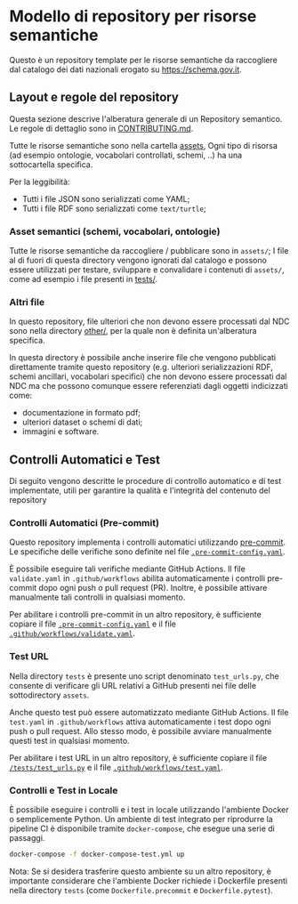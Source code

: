 # Modello di repository per risorse semantiche

Questo è un repository template per le risorse semantiche da raccogliere
dal catalogo dei dati nazionali erogato su https://schema.gov.it.

## Layout e regole del repository

Questa sezione descrive l'alberatura generale di un
Repository semantico.
Le regole di dettaglio sono in [CONTRIBUTING.md](CONTRIBUTING.md).

Tutte le risorse semantiche sono nella cartella [assets](assets/),
Ogni tipo di risorsa (ad esempio ontologie, vocabolari controllati, schemi, ..)
ha una sottocartella specifica.

Per la leggibilità:

- Tutti i file JSON sono serializzati come YAML;
- Tutti i file RDF sono serializzati come  `text/turtle`;

### Asset semantici (schemi, vocabolari, ontologie)

Tutte le risorse semantiche da raccogliere / pubblicare sono in `assets/`;
I file al di fuori di questa directory vengono ignorati dal catalogo
e possono essere utilizzati per testare, sviluppare e convalidare i contenuti di  `assets/`,
come ad esempio i file presenti in [tests/](tests/).

### Altri file

In questo repository, file ulteriori che non devono essere processati
dal NDC sono nella directory [other/](other/), per la quale non è definita
un'alberatura specifica.

In questa directory è possibile anche inserire file che vengono pubblicati
direttamente tramite questo repository (e.g. ulteriori serializzazioni RDF,
schemi ancillari, vocabolari specifici) che non devono essere processati
dal NDC ma che possono comunque essere referenziati dagli oggetti indicizzati
come:

- documentazione in formato pdf;
- ulteriori dataset o schemi di dati;
- immagini e software.



## Controlli Automatici e Test

Di seguito vengono descritte le procedure di controllo automatico e di test implementate, utili per garantire la qualità e l'integrità del contenuto del repository

### Controlli Automatici (Pre-commit)

Questo repository implementa i controlli automatici utilizzando [pre-commit](https://pre-commit.com/). Le specifiche delle verifiche sono definite nel file [`.pre-commit-config.yaml`](.pre-commit-config.yaml).

È possibile eseguire tali verifiche mediante GitHub Actions. Il file `validate.yaml` in `.github/workflows` abilita automaticamente i controlli pre-commit dopo ogni push o pull request (PR). Inoltre, è possibile attivare manualmente tali controlli in qualsiasi momento.

Per abilitare i controlli pre-commit in un altro repository, è sufficiente copiare il file [`.pre-commit-config.yaml`](.pre-commit-config.yaml) e il file [`.github/workflows/validate.yaml`](.github/workflows/validate.yaml).

### Test URL

Nella directory `tests` è presente uno script denominato `test_urls.py`, che consente di verificare gli URL relativi a GitHub presenti nei file delle sottodirectory `assets`.

Anche questo test può essere automatizzato mediante GitHub Actions. Il file `test.yaml` in `.github/workflows` attiva automaticamente i test dopo ogni push o pull request. Allo stesso modo, è possibile avviare manualmente questi test in qualsiasi momento.

Per abilitare i test URL in un altro repository, è sufficiente copiare il file [`/tests/test_urls.py`](/tests/test_urls.py) e il file [`.github/workflows/test.yaml`](.github/workflows/test.yaml).

### Controlli e Test in Locale

È possibile eseguire i controlli e i test in locale utilizzando l'ambiente Docker o semplicemente Python. Un ambiente di test integrato per riprodurre la pipeline CI è disponibile tramite `docker-compose`, che esegue una serie di passaggi.

```bash
docker-compose -f docker-compose-test.yml up
```

Nota: Se si desidera trasferire questo ambiente su un altro repository, è importante considerare che l'ambiente Docker richiede i Dockerfile presenti nella directory `tests` (come `Dockerfile.precommit` e `Dockerfile.pytest`).

